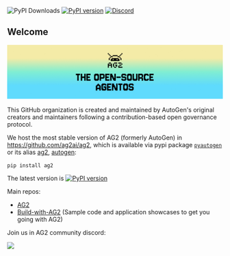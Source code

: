 ![PyPI Downloads](https://img.shields.io/pypi/dm/pyautogen?label=PyPI%20downloads) [![PyPI version](https://badge.fury.io/py/ag2.svg)](https://badge.fury.io/py/autogen) [![Discord](https://img.shields.io/discord/1153072414184452236?logo=discord&style=flat)](https://discord.gg/pAbnFJrkgZ)

## Welcome  

![AG2 Banner](../assets/ag2_banner.png)

This GitHub organization is created and maintained by  AutoGen's original creators and maintainers following a contribution-based open governance protocol.

We host the most stable version of AG2 (formerly AutoGen) in https://github.com/ag2ai/ag2, which is available via pypi package [`pyautogen`](https://pypi.org/project/pyautogen/) or its alias [ag2](https://pypi.org/project/ag2/), [autogen](https://pypi.org/project/autogen/): 

```
pip install ag2
```

The latest version is [![PyPI version](https://badge.fury.io/py/autogen.svg)](https://badge.fury.io/py/ag2)


Main repos:
- [AG2](https://github.com/ag2ai/ag2)
- [Build-with-AG2](https://github.com/ag2ai/build-with-ag2) (Sample code and application showcases to get you going with AG2)

Join us in AG2 community discord: 

[![](https://dcbadge.limes.pink/api/server/https://discord.gg/AgeyYnHn4q)](https://discord.gg/https://discord.gg/AgeyYnHn4q)

